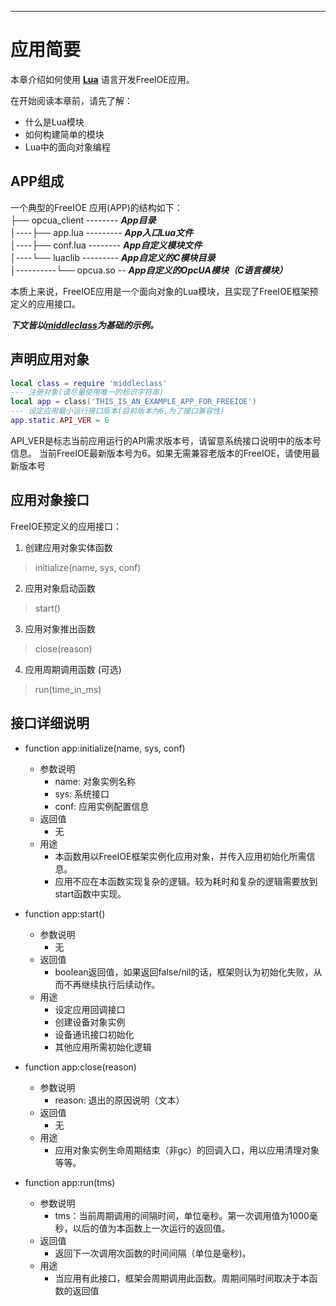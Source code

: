 
---

# 应用简要

本章介绍如何使用 **[Lua](http://www.lua.org/manual/5.3/)** 语言开发FreeIOE应用。

在开始阅读本章前，请先了解：

* 什么是Lua模块
* 如何构建简单的模块
* Lua中的面向对象编程

## APP组成

一个典型的FreeIOE 应用(APP)的结构如下：<br>
 ├── opcua\_client -------- ***App目录***<br>
 │----├── app.lua --------- ***App入口Lua文件***<br>
 │----├── conf.lua -------- ***App自定义模块文件***<br>
 │----└── luaclib --------- ***App自定义的C模块目录***<br>
 │----------└── opcua.so -- ***App自定义的OpcUA模块（C语言模块）***<br>

本质上来说，FreeIOE应用是一个面向对象的Lua模块，且实现了FreeIOE框架预定义的应用接口。

***下文皆以[middleclass](https://github.com/kikito/middleclass/wiki)为基础的示例。***

## 声明应用对象

``` lua
local class = require 'middleclass'
--- 注册对象(请尽量使用唯一的标识字符串)
local app = class('THIS_IS_AN_EXAMPLE_APP_FOR_FREEIOE')
--- 设定应用最小运行接口版本(目前版本为6,为了接口兼容性)
app.static.API_VER = 6
```

API_VER是标志当前应用运行的API需求版本号，请留意系统接口说明中的版本号信息。 当前FreeIOE最新版本号为6。如果无需兼容老版本的FreeIOE，请使用最新版本号


## 应用对象接口

FreeIOE预定义的应用接口：

1. 创建应用对象实体函数<br>
> initialize(name, sys, conf)
2. 应用对象启动函数<br>
> start()
3. 应用对象推出函数<br>
> close(reason)
4. 应用周期调用函数 (可选)<br>
> run(time_in_ms)

## 接口详细说明

* function app:initialize(name, sys, conf)
  * 参数说明
    * name: 对象实例名称
    * sys: 系统接口
    * conf: 应用实例配置信息
  * 返回值
    * 无
  * 用途
    * 本函数用以FreeIOE框架实例化应用对象，并传入应用初始化所需信息。
    * 应用不应在本函数实现复杂的逻辑。较为耗时和复杂的逻辑需要放到start函数中实现。


* function app:start()
  * 参数说明
    * 无
  * 返回值
    * boolean返回值，如果返回false/nil的话，框架则认为初始化失败，从而不再继续执行后续动作。
  * 用途
    * 设定应用回调接口
    * 创建设备对象实例
    * 设备通讯接口初始化
    * 其他应用所需初始化逻辑


* function app:close(reason)
  * 参数说明
    * reason: 退出的原因说明（文本）
  * 返回值
    * 无
  * 用途
    * 应用对象实例生命周期结束（非gc）的回调入口，用以应用清理对象等等。


* function app:run(tms)
  * 参数说明
    * tms：当前周期调用的间隔时间，单位毫秒。第一次调用值为1000毫秒，以后的值为本函数上一次运行的返回值。
  * 返回值
    * 返回下一次调用次函数的时间间隔（单位是毫秒)。
  * 用途
    * 当应用有此接口，框架会周期调用此函数。周期间隔时间取决于本函数的返回值



